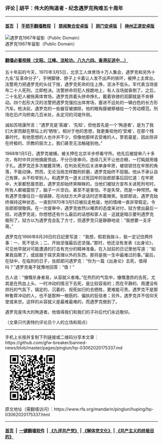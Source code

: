 ### 评论 | 胡平：伟大的殉道者 - 纪念遇罗克殉难五十周年
------------------------

#### [首页](https://github.com/gfw-breaker/banned-news/blob/master/README.md) &nbsp;&nbsp;|&nbsp;&nbsp; [手把手翻墙教程](https://github.com/gfw-breaker/guides/wiki) &nbsp;&nbsp;|&nbsp;&nbsp; [禁闻聚合安卓版](https://github.com/gfw-breaker/bn-android) &nbsp;&nbsp;|&nbsp;&nbsp; [网门安卓版](https://github.com/oGate2/oGate) &nbsp;&nbsp;|&nbsp;&nbsp; [神州正道安卓版](https://github.com/SzzdOgate/update) 



<div id="headerimg">
 <img alt="遇罗克1967年留影（Public Domain）" src="https://www.rfa.org/mandarin/pinglun/huping/hp-03062020175337.html/0306f.jpg/image" title="遇罗克1967年留影（Public Domain）"/>
 <div id="headerimgcontents">
  <div id="headerimgcaption">
   <span>
    遇罗克1967年留影（Public Domain）
   </span>
   <!-- zoomattribute -->
  </div>
  <!-- headerimgcaption -->
 </div>
 <!-- headerimagecontents -->
</div>

<hr/>


#### [翻墙必看视频（文昭、江峰、法轮功、八九六四、香港反送中...）](https://github.com/gfw-breaker/banned-news/blob/master/pages/link3.md)

<div id="storytext">
 <div>
  <div class="slot_header">
  </div>
 </div>
 <p>
  五十年前的今天，1970年3月5日，北京工人体育场十万人集会，遇罗克和另外十九名“反革命分子”，手铐脚镣、脖子上卡着让人发不出声的铁环，被押上主席台。法警用力把遇罗克的头往下按，遇罗克死命的往上挣，坚决不低头。军代表当场宣布二十人死刑，立即枪决。法警拼命将犯人按跪地上，有人当场就昏倒了。之后，二十名犯人被拖离体育场，遇罗克昂着头拼命挣扎，戴着铁镣的双脚就是不肯移动。四个彪形大汉的法警把遇罗克强拉出体育场，塞进不远处的一辆白色的长方形汽车。枪决前，遇罗克的一些器官被摘除，他的眼角膜被移植给一个劳动模范。刑场在旧卢沟桥南几百米处，永定河的河堤外侧。
 </p>
 <p>
  诚如苏晓康所言：“遇罗克是‘英雄’、‘先知’，但他首先是一个‘殉道者’，是为了我们大家而献在祭坛上的‘牺牲’。相对于他的思想，我更重视他的‘受难’，在那个残暴时代，有他思想的人也许并不少，但像他那样去受难的人，寥若晨星，因此除非在终极的、宗教的层次上，我们甚至无法触碰到他。”
 </p>
 <p>
  1968年1月5日，遇罗克被捕，被关押在北京半步桥看守所。他先后被提审八十多次，有时中共对他搞疲劳战，不分日夜审问，连续几天不让他合眼，一打盹就用锥子扎。遇罗克还多次被戴背铐，在判处死刑后关进单身牢房，被锁锁住在牢房的角落，不能动弹。然而，无论当局怎样酷刑折磨，遇罗克始终不屈服。他从不承认自己有罪，从不检举别人。和遇罗克一道关过死囚牢的张郎郎事后回忆道：在牢房中，大家都愁眉苦脸，遇罗克却始终笑眯眯的。当他们被狱方宣布关进死刑号时，所有人都被震惊了，脑子一片空白，甚至不是害怕，不是失常，而是一种愕然。唯有遇罗克像往日一般镇静，在向狱方大声说话时还带着微笑。张郎郎说，遇罗克始终保持这种状态，一直到1970年3月5日被拉走枪毙，他的情绪一直非常稳定。令张郎郎很敬佩。在一次提审中，遇罗克依然以嘲弄的态度来对付，狱方使出最后一招，对遇罗克说，你想想还有什么最后的话想和家人说 - 这就是暗示要判遇罗克极刑了。狱方以为遇罗克会乱了方寸，但遇罗克只是静静地说：“我想要一支牙膏。”
 </p>
 <p>
  遇罗克在1966年8月26日的日記里写道： “我想，假若我挨斗，我一定记住两件事：一、死不低头；二、开始坚强最后还坚强。”那时，他还没有发表《出身论》，可见他早就对可能遭遇的打击有充分的精神准备。在入狱前的日记里他写道：“如果我自欺了，或屈服于探求真理以外的东西，那将是我一生中最难过的事。”最后，在狱中，在临刑的日子，张郎郎问遇罗克：“你为一篇《出身论》去死，值得吗？”遇罗克毫不犹豫地回答：“值！”
 </p>
 <p>
  古人说：“慷慨杀身者易，从容就义者难。”在热烈的气氛中，慷慨激昂的去死，尤其是在热血上头、一时冲动的情况下去死，是比较容易的；而在平静的、周遭没有烘托的气氛下，镇定的、沉着的、视死如归的去牺牲，更难能可贵。遇罗克不是那种鲁莽冲动的人，也不是那种一根筋的、偏执的狂信者；另外，遇罗克并不信仰天堂或来世。这样的从容就义是最难最难的，而遇罗克做到了。
 </p>
 <p>
  遇罗克是伟大的殉道者。他值得我们和我们的子孙后代们永远敬仰。
 </p>
 <p>
  （文章只代表特约评论员个人的立场和观点）
 </p>
</div>

<hr/>
手机上长按并复制下列链接或二维码分享本文章：<br/>
https://github.com/gfw-breaker/banned-news/blob/master/pages/pinglun/hp-03062020175337.md <br/>
<a href='https://github.com/gfw-breaker/banned-news/blob/master/pages/pinglun/hp-03062020175337.md'><img src='https://github.com/gfw-breaker/banned-news/blob/master/pages/pinglun/hp-03062020175337.md.png'/></a> <br/>
原文地址（需翻墙访问）：https://www.rfa.org/mandarin/pinglun/huping/hp-03062020175337.html


------------------------
#### [首页](https://github.com/gfw-breaker/banned-news/blob/master/README.md) &nbsp;|&nbsp; [一键翻墙软件](https://github.com/gfw-breaker/nogfw/blob/master/README.md) &nbsp;| [《九评共产党》](https://github.com/gfw-breaker/9ping.md/blob/master/README.md#九评之一评共产党是什么) | [《解体党文化》](https://github.com/gfw-breaker/jtdwh.md/blob/master/README.md) | [《共产主义的终极目的》](https://github.com/gfw-breaker/gczydzjmd.md/blob/master/README.md)


<img src='http://gfw-breaker.win/banned-news/pages/pinglun/hp-03062020175337.md' width='0px' height='0px'/>
